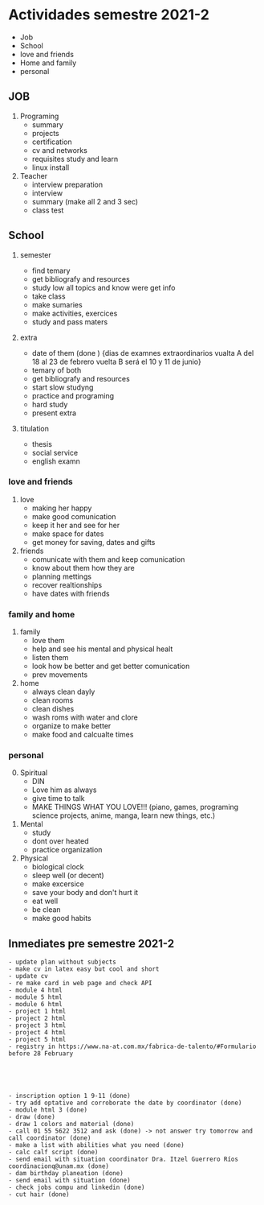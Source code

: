 # Actividades semestre 2021-2

- Job
- School
- love and friends
- Home and family 
- personal 


## JOB

1) Programing
    - summary
    - projects
    - certification 
    - cv and networks
    - requisites study and learn
    - linux install
2) Teacher 
    - interview preparation
    - interview
    - summary (make all 2 and 3 sec)
    - class test

## School
1) semester 
    - find temary 
    - get bibliografy and resources
    - study low all topics and know were get info
    - take class
    - make sumaries 
    - make activities, exercices
    - study and pass maters 

2) extra
    - date of them (done ) {dias de examnes extraordinarios vualta A del 18 al 23 de febrero vuelta B será el 10 y 11 de junio}
    - temary of both 
    - get bibliografy and resources
    - start slow studyng 
    - practice and programing 
    - hard study 
    - present extra

3) titulation   
    - thesis 
    - social service
    - english examn

### love and friends 
1) love
    - making her happy 
    - make good comunication
    - keep it her and see for her
    - make space for dates
    - get money for saving, dates and gifts
2) friends
    - comunicate with them and keep comunication
    - know about them how they are
    - planning mettings
    - recover realtionships
    - have dates with friends

### family and home
1) family 
    - love them 
    - help and see his mental and physical healt 
    - listen them 
    - look how be better and get better comunication
    - prev movements
2) home
    - always clean dayly
    - clean rooms
    - clean dishes 
    - wash roms with water and clore 
    - organize to make better
    - make food and calcualte times

### personal 
0) Spiritual
    - DIN
    - Love him as always
    - give time to talk 
    - MAKE THINGS WHAT YOU LOVE!!! (piano, games, programing science projects, anime, manga, learn new things, etc.)
1) Mental
    - study 
    - dont over heated 
    - practice organization
2) Physical 
    - biological clock 
    - sleep well (or decent)
    - make excersice
    - save your body and don't hurt it 
    - eat well 
    - be clean
    - make good habits 

## Inmediates pre semestre 2021-2


    - update plan without subjects
    - make cv in latex easy but cool and short 
    - update cv
    - re make card in web page and check API
    - module 4 html
    - module 5 html
    - module 6 html
    - project 1 html
    - project 2 html
    - project 3 html
    - project 4 html
    - project 5 html
    - registry in https://www.na-at.com.mx/fabrica-de-talento/#Formulario before 28 February





    - inscription option 1 9-11 (done)
    - try add optative and corroborate the date by coordinator (done)
    - module html 3 (done)
    - draw (done)
    - draw 1 colors and material (done)
    - call 01 55 5622 3512 and ask (done) -> not answer try tomorrow and call coordinator (done)
    - make a list with abilities what you need (done)
    - calc calf script (done)
    - send email with situation coordinator Dra. Itzel Guerrero Ríos coordinacionq@unam.mx (done)
    - dam birthday planeation (done)
    - send email with situation (done)
    - check jobs compu and linkedin (done)
    - cut hair (done)

